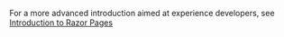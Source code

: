 For a more advanced introduction aimed at experience developers, see [Introduction to Razor Pages](xref:razor-pages/index)